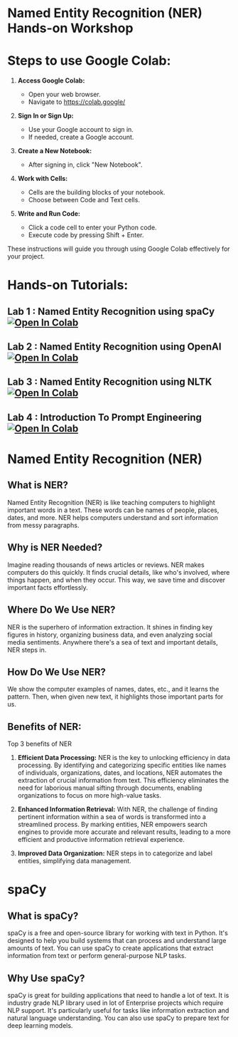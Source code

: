 # Named Entity Recognition (NER) Hands-on Workshop

# Steps to use Google Colab:

1. **Access Google Colab:**
   - Open your web browser.
   - Navigate to https://colab.google/

2. **Sign In or Sign Up:**
   - Use your Google account to sign in.
   - If needed, create a Google account.

3. **Create a New Notebook:**
   - After signing in, click "New Notebook".

4. **Work with Cells:**
   - Cells are the building blocks of your notebook.
   - Choose between Code and Text cells.

5. **Write and Run Code:**
   - Click a code cell to enter your Python code.
   - Execute code by pressing Shift + Enter.

These instructions will guide you through using Google Colab effectively for your project.

# Hands-on Tutorials:

## Lab 1 : Named Entity Recognition using spaCy [![Open In Colab](https://colab.research.google.com/assets/colab-badge.svg)](https://colab.research.google.com/github/ilan-g/GenAI-Workshop/blob/main/Lab1-NER_using_spaCy.ipynb)


## Lab 2 : Named Entity Recognition using OpenAI [![Open In Colab](https://colab.research.google.com/assets/colab-badge.svg)](https://colab.research.google.com/github/ilan-g/GenAI-Workshop/blob/main/Lab2-NER_Using_OpenAI.ipynb)


## Lab 3 : Named Entity Recognition using NLTK [![Open In Colab](https://colab.research.google.com/assets/colab-badge.svg)](https://colab.research.google.com/github/ilan-g/GenAI-Workshop/blob/main/Lab3-NER_Using_NLTK.ipynb)



## Lab 4 : Introduction To Prompt Engineering [![Open In Colab](https://colab.research.google.com/assets/colab-badge.svg)](https://colab.research.google.com/github/ilan-g/GenAI-Workshop/blob/main/Lab4-Introduction_To_Prompt_Engineering.ipynb)



# Named Entity Recognition (NER)

## What is NER?

Named Entity Recognition (NER) is like teaching computers to highlight important words in a text. These words can be names of people, places, dates, and more. NER helps computers understand and sort information from messy paragraphs.

## Why is NER Needed?

Imagine reading thousands of news articles or reviews. NER makes computers do this quickly. It finds crucial details, like who's involved, where things happen, and when they occur. This way, we save time and discover important facts effortlessly.

## Where Do We Use NER?

NER is the superhero of information extraction. It shines in finding key figures in history, organizing business data, and even analyzing social media sentiments. Anywhere there's a sea of text and important details, NER steps in.

## How Do We Use NER?

We show the computer examples of names, dates, etc., and it learns the pattern. Then, when given new text, it highlights those important parts for us.

## Benefits of NER:

Top 3 benefits of NER

1. **Efficient Data Processing:**
NER is the key to unlocking efficiency in data processing. By identifying and categorizing specific entities like names of individuals, organizations, dates, and locations, NER automates the extraction of crucial information from text. This efficiency eliminates the need for laborious manual sifting through documents, enabling organizations to focus on more high-value tasks.

2. **Enhanced Information Retrieval:**
With NER, the challenge of finding pertinent information within a sea of words is transformed into a streamlined process. By marking entities, NER empowers search engines to provide more accurate and relevant results, leading to a more efficient and productive information retrieval experience.

3. **Improved Data Organization:**
NER steps in to categorize and label entities, simplifying data management.


# spaCy

## What is spaCy?

spaCy is a free and open-source library for working with text in Python. It's designed to help you build systems that can process and understand large amounts of text. You can use spaCy to create applications that extract information from text or perform general-purpose NLP tasks.

## Why Use spaCy?

spaCy is great for building applications that need to handle a lot of text. It is industry grade NLP library used in lot of Enterprise projects which require NLP support. It's particularly useful for tasks like information extraction and natural language understanding. You can also use spaCy to prepare text for deep learning models.
